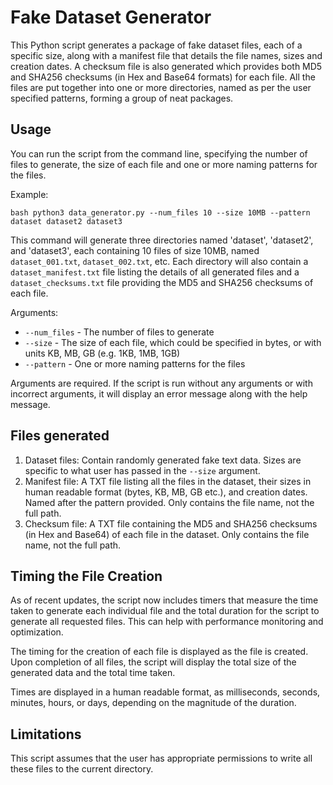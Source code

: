 # Fake Dataset Generator

This Python script generates a package of fake dataset files, each of a specific size, along with a manifest file that details the file names, sizes and creation dates. A checksum file is also generated which provides both MD5 and SHA256 checksums (in Hex and Base64 formats) for each file. All the files are put together into one or more directories, named as per the user specified patterns, forming a group of neat packages.

## Usage

You can run the script from the command line, specifying the number of files to generate, the size of each file and one or more naming patterns for the files.

Example:

```bash python3 data_generator.py --num_files 10 --size 10MB --pattern dataset dataset2 dataset3```

This command will generate three directories named 'dataset', 'dataset2', and 'dataset3', each containing 10 files of size 10MB, named `dataset_001.txt`, `dataset_002.txt`, etc. Each directory will also contain a `dataset_manifest.txt` file listing the details of all generated files and a `dataset_checksums.txt` file providing the MD5 and SHA256 checksums of each file.

Arguments:
- `--num_files` - The number of files to generate
- `--size` - The size of each file, which could be specified in bytes, or with units KB, MB, GB (e.g. 1KB, 1MB, 1GB)
- `--pattern` - One or more naming patterns for the files

Arguments are required. If the script is run without any arguments or with incorrect arguments, it will display an error message along with the help message.

## Files generated
1. Dataset files: Contain randomly generated fake text data. Sizes are specific to what user has passed in the `--size` argument.
2. Manifest file: A TXT file listing all the files in the dataset, their sizes in human readable format (bytes, KB, MB, GB etc.), and creation dates. Named after the pattern provided. Only contains the file name, not the full path.
3. Checksum file: A TXT file containing the MD5 and SHA256 checksums (in Hex and Base64) of each file in the dataset. Only contains the file name, not the full path.

## Timing the File Creation

As of recent updates, the script now includes timers that measure the time taken to generate each individual file and the total duration for the script to generate all requested files. This can help with performance monitoring and optimization. 

The timing for the creation of each file is displayed as the file is created. Upon completion of all files, the script will display the total size of the generated data and the total time taken. 

Times are displayed in a human readable format, as milliseconds, seconds, minutes, hours, or days, depending on the magnitude of the duration. 

## Limitations

This script assumes that the user has appropriate permissions to write all these files to the current directory.